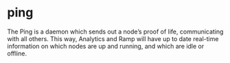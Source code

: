 # ping
The Ping is a daemon which sends out a node’s proof of life, communicating with all others. This way, Analytics and Ramp will have up to date real-time information on which nodes are up and running, and which are idle or offline.

